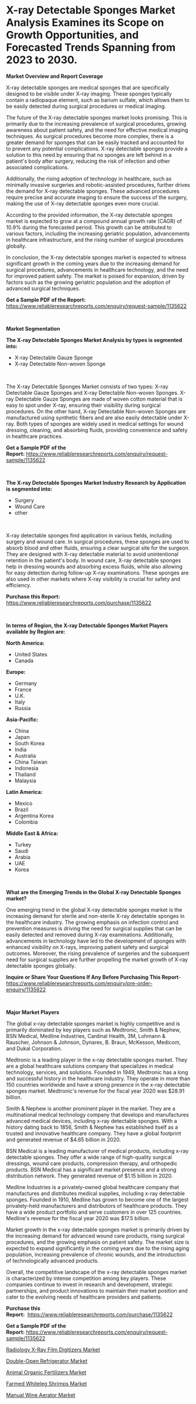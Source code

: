 <p><h1>X-ray Detectable Sponges Market Analysis Examines its Scope on Growth Opportunities, and Forecasted Trends Spanning from 2023 to 2030.</h1></p><p><strong>Market Overview and Report Coverage</strong></p>
<p><p>X-ray detectable sponges are medical sponges that are specifically designed to be visible under X-ray imaging. These sponges typically contain a radiopaque element, such as barium sulfate, which allows them to be easily detected during surgical procedures or medical imaging.</p><p>The future of the X-ray detectable sponges market looks promising. This is primarily due to the increasing prevalence of surgical procedures, growing awareness about patient safety, and the need for effective medical imaging techniques. As surgical procedures become more complex, there is a greater demand for sponges that can be easily tracked and accounted for to prevent any potential complications. X-ray detectable sponges provide a solution to this need by ensuring that no sponges are left behind in a patient's body after surgery, reducing the risk of infection and other associated complications.</p><p>Additionally, the rising adoption of technology in healthcare, such as minimally invasive surgeries and robotic-assisted procedures, further drives the demand for X-ray detectable sponges. These advanced procedures require precise and accurate imaging to ensure the success of the surgery, making the use of X-ray detectable sponges even more crucial.</p><p>According to the provided information, the X-ray detectable sponges market is expected to grow at a compound annual growth rate (CAGR) of 10.9% during the forecasted period. This growth can be attributed to various factors, including the increasing geriatric population, advancements in healthcare infrastructure, and the rising number of surgical procedures globally.</p><p>In conclusion, the X-ray detectable sponges market is expected to witness significant growth in the coming years due to the increasing demand for surgical procedures, advancements in healthcare technology, and the need for improved patient safety. The market is poised for expansion, driven by factors such as the growing geriatric population and the adoption of advanced surgical techniques.</p></p>
<p><strong>Get a Sample PDF of the Report:</strong> <a href="https://www.reliableresearchreports.com/enquiry/request-sample/1135622">https://www.reliableresearchreports.com/enquiry/request-sample/1135622</a></p>
<p>&nbsp;</p>
<p><strong>Market Segmentation</strong></p>
<p><strong>The X-ray Detectable Sponges Market Analysis by types is segmented into:</strong></p>
<p><ul><li>X-ray Detectable Gauze Sponge</li><li>X-ray Detectable Non-woven Sponge</li></ul></p>
<p>&nbsp;</p>
<p><p>The X-ray Detectable Sponges Market consists of two types: X-ray Detectable Gauze Sponges and X-ray Detectable Non-woven Sponges. X-ray Detectable Gauze Sponges are made of woven cotton material that is easy to spot under X-ray, ensuring their visibility during surgical procedures. On the other hand, X-ray Detectable Non-woven Sponges are manufactured using synthetic fibers and are also easily detectable under X-ray. Both types of sponges are widely used in medical settings for wound dressing, cleaning, and absorbing fluids, providing convenience and safety in healthcare practices.</p></p>
<p><strong>Get a Sample PDF of the Report:</strong>&nbsp;<a href="https://www.reliableresearchreports.com/enquiry/request-sample/1135622">https://www.reliableresearchreports.com/enquiry/request-sample/1135622</a></p>
<p>&nbsp;</p>
<p><strong>The X-ray Detectable Sponges Market Industry Research by Application is segmented into:</strong></p>
<p><ul><li>Surgery</li><li>Wound Care</li><li>other</li></ul></p>
<p>&nbsp;</p>
<p><p>X-ray detectable sponges find application in various fields, including surgery and wound care. In surgical procedures, these sponges are used to absorb blood and other fluids, ensuring a clear surgical site for the surgeon. They are designed with X-ray detectable material to avoid unintentional retention in the patient's body. In wound care, X-ray detectable sponges help in dressing wounds and absorbing excess fluids, while also allowing for easy detection during follow-up X-ray examinations. These sponges are also used in other markets where X-ray visibility is crucial for safety and efficiency.</p></p>
<p><strong>Purchase this Report:</strong>&nbsp; <a href="https://www.reliableresearchreports.com/purchase/1135622">https://www.reliableresearchreports.com/purchase/1135622</a></p>
<p>&nbsp;</p>
<p><strong>In terms of Region, the X-ray Detectable Sponges Market Players available by Region are:</strong></p>
<p>
    <p> <strong> North America: </strong>
        <ul>
            <li>United States</li>
            <li>Canada</li>
        </ul>
        </p> 
    <p> <strong> Europe: </strong>
        <ul>
            <li>Germany</li>
            <li>France</li>
            <li>U.K.</li>
            <li>Italy</li>
            <li>Russia</li>
        </ul>
        </p> 
    <p> <strong> Asia-Pacific: </strong>
        <ul>
            <li>China</li>
            <li>Japan</li>
            <li>South Korea</li>
            <li>India</li>
            <li>Australia</li>
            <li>China Taiwan</li>
            <li>Indonesia</li>
            <li>Thailand</li>
            <li>Malaysia</li>
        </ul>
        </p> 
    <p> <strong> Latin America: </strong>
        <ul>
            <li>Mexico</li>
            <li>Brazil</li>
            <li>Argentina Korea</li>
            <li>Colombia</li>
        </ul>
        </p> 
    <p> <strong> Middle East & Africa: </strong>
        <ul>
            <li>Turkey</li>
            <li>Saudi</li>
            <li>Arabia</li>
            <li>UAE</li>
            <li>Korea</li>
        </ul>
    </p>
    </p>
<p>&nbsp;</p>
<p><strong>What are the Emerging Trends in the Global X-ray Detectable Sponges market?</strong></p>
<p><p>One emerging trend in the global X-ray detectable sponges market is the increasing demand for sterile and non-sterile X-ray detectable sponges in the healthcare industry. The growing emphasis on infection control and prevention measures is driving the need for surgical supplies that can be easily detected and removed during X-ray examinations. Additionally, advancements in technology have led to the development of sponges with enhanced visibility on X-rays, improving patient safety and surgical outcomes. Moreover, the rising prevalence of surgeries and the subsequent need for surgical supplies are further propelling the market growth of X-ray detectable sponges globally.</p></p>
<p><strong>Inquire or Share Your Questions If Any Before Purchasing This Report</strong>- <a href="https://www.reliableresearchreports.com/enquiry/pre-order-enquiry/1135622">https://www.reliableresearchreports.com/enquiry/pre-order-enquiry/1135622</a></p>
<p>&nbsp;</p>
<p><strong>Major Market Players</strong></p>
<p><p>The global x-ray detectable sponges market is highly competitive and is primarily dominated by key players such as Medtronic, Smith & Nephew, BSN Medical, Medline Industries, Cardinal Health, 3M, Lohmann & Rauscher, Johnson & Johnson, Dynarex, B. Braun, McKesson, Medicom, and Dukal Corporation.</p><p>Medtronic is a leading player in the x-ray detectable sponges market. They are a global healthcare solutions company that specializes in medical technology, services, and solutions. Founded in 1949, Medtronic has a long and successful history in the healthcare industry. They operate in more than 150 countries worldwide and have a strong presence in the x-ray detectable sponges market. Medtronic's revenue for the fiscal year 2020 was $28.91 billion.</p><p>Smith & Nephew is another prominent player in the market. They are a multinational medical technology company that develops and manufactures advanced medical devices, including x-ray detectable sponges. With a history dating back to 1856, Smith & Nephew has established itself as a trusted and innovative healthcare company. They have a global footprint and generated revenue of $4.65 billion in 2020.</p><p>BSN Medical is a leading manufacturer of medical products, including x-ray detectable sponges. They offer a wide range of high-quality surgical dressings, wound care products, compression therapy, and orthopedic products. BSN Medical has a significant market presence and a strong distribution network. They generated revenue of $1.15 billion in 2020.</p><p>Medline Industries is a privately-owned global healthcare company that manufactures and distributes medical supplies, including x-ray detectable sponges. Founded in 1910, Medline has grown to become one of the largest privately-held manufacturers and distributors of healthcare products. They have a wide product portfolio and serve customers in over 125 countries. Medline's revenue for the fiscal year 2020 was $17.5 billion.</p><p>Market growth in the x-ray detectable sponges market is primarily driven by the increasing demand for advanced wound care products, rising surgical procedures, and the growing emphasis on patient safety. The market size is expected to expand significantly in the coming years due to the rising aging population, increasing prevalence of chronic wounds, and the introduction of technologically advanced products.</p><p>Overall, the competitive landscape of the x-ray detectable sponges market is characterized by intense competition among key players. These companies continue to invest in research and development, strategic partnerships, and product innovations to maintain their market position and cater to the evolving needs of healthcare providers and patients.</p></p>
<p><strong>Purchase this Report:</strong>&nbsp;&nbsp;<a href="https://www.reliableresearchreports.com/purchase/1135622">https://www.reliableresearchreports.com/purchase/1135622</a></p>
<p></p>
<p><strong>Get a Sample PDF of the Report:</strong>&nbsp;<a href="https://www.reliableresearchreports.com/enquiry/request-sample/1135622">https://www.reliableresearchreports.com/enquiry/request-sample/1135622</a></p>
<p><p><a href="https://www.linkedin.com/pulse/radiology-x-ray-film-digitizers-market-challenges/">Radiology X-Ray Film Digitizers Market</a></p><p><a href="https://medium.com/@cletaturner879789/double-open-refrigerator-market-analysis-its-cagr-market-segmentation-and-global-industry-e5fe2d542356">Double-Open Refrigerator Market</a></p><p><a href="https://github.com/provorikovar/Market-Research-Report-List-1/blob/main/animal-organic-fertilizers-market.md">Animal Organic Fertilizers Market</a></p><p><a href="https://github.com/aliciawhite5576/Market-Research-Report-List-1/blob/main/farmed-whiteleg-shrimps-market.md">Farmed Whiteleg Shrimps Market</a></p><p><a href="https://www.linkedin.com/pulse/manual-wine-aerator-market-size-growth-forecast-from-2023/">Manual Wine Aerator Market</a></p></p>